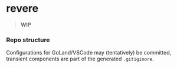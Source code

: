 # revere

> **WIP**
>

### Repo structure

Configurations for GoLand/VSCode may (tentatively) be committed, transient components are part of the
generated `.gitiginore`.